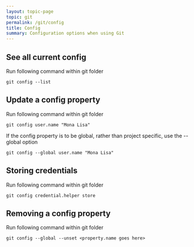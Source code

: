 ```yaml
---
layout: topic-page
topic: git
permalink: /git/config
title: Config
summary: Configuration options when using Git
---
```


## See all current config
Run following command within git folder
``` shell
git config --list
```

## Update a config property
Run following command within git folder
``` shell
git config user.name "Mona Lisa"
```
If the config property is to be global, rather than project specific, use the --global option
``` shell
git config --global user.name "Mona Lisa"
```

## Storing credentials
Run following command within git folder
``` shell
git config credential.helper store
```

## Removing a config property
Run following command within git folder
``` shell
git config --global --unset <property.name goes here>
```
